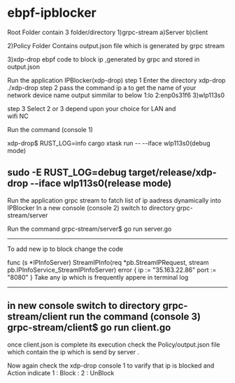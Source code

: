 # ebpf-ipblocker
Root Folder contain 3 folder/directory
1)grpc-stream
  a)Server
  b)client

2)Policy
  Folder Contains output.json file which is generated by grpc stream

3)xdp-drop
  ebpf code to block ip ,generated by grpc and stored in output.json

Run the application IPBlocker(xdp-drop)
step 1  Enter the directory xdp-drop  ./xdp-drop 
step 2  pass the command ip a to get the name of your   
        network device name 
        output simmilar to below
        1:lo   2:enp0s31f6   3)wlp113s0

step 3  Select 2 or 3 depend upon your choice for LAN and  
        wifi NC

Run the command (console 1)

xdp-drop$ RUST_LOG=info cargo xtask run -- --iface wlp113s0(debug mode)


sudo -E RUST_LOG=debug target/release/xdp-drop --iface wlp113s0(release mode)
------------------------------------------------------------

Run the application grpc stream to fatch list of ip aadress dynamically into IPBlocker
In a new console (console 2)
switch to directory grpc-stream/server 

 Run the command 
 grpc-stream/server$ go run server.go
 **********
 To add new ip to block change the code 

 func (s *IPInfoServer) StreamIPInfo(req *pb.StreamIPRequest, stream pb.IPInfoService_StreamIPInfoServer) error {
	ip := "35.163.22.86"
	port := "8080"
 }
 Take any ip which is frequently appere in terminal log 
 **********

in new console
switch to directory grpc-stream/client
run the command (console 3)
grpc-stream/client$ go run client.go
----------------------------------------------
once client.json is complete its execution 
check the Policy/output.json file which contain the ip which is send by server .

Now again check the xdp-drop console 1 to varify that ip is blocked and Action indicate 1 : Block : 2 : UnBlock





 
